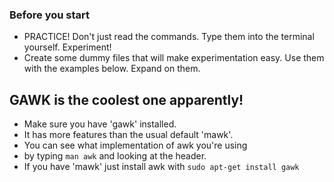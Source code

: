 
### Before you start
* PRACTICE! Don't just read the commands. Type them into the terminal yourself. Experiment!
* Create some dummy files that will make experimentation easy. Use them with the examples below. Expand on them.

## GAWK is the coolest one apparently!

* Make sure you have 'gawk' installed. 
* It has more features than the usual default 'mawk'. 
* You can see what implementation of awk you're using 
* by typing `man awk` and looking at the header.
* If you have 'mawk' just install awk with `sudo apt-get install gawk`
